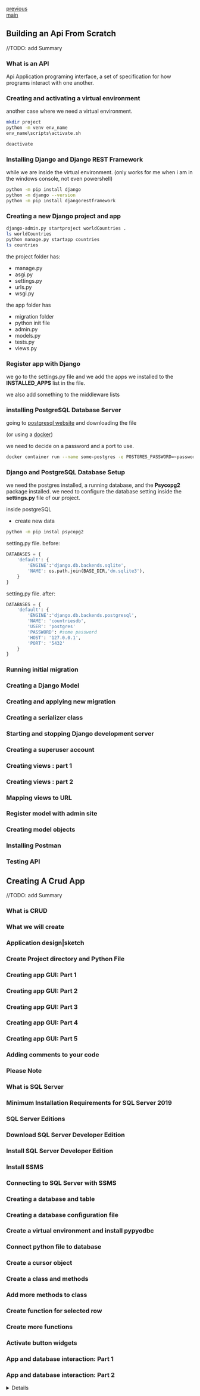 <!--
// cSpell:ignore pythonanywhere Postgre pypyodbc venv startproject asgi wsgi startapp djangorestframework psycopg2 countriesdb
-->

[previous](section_23_25_git_django.md.md)\
[main](../README.md)

## Building an Api From Scratch

<!-- <details> -->
<summary>
//TODO: add Summary
</summary>

### What is an API

Api Application programing interface, a set of specification for how programs interact with one another.

### Creating and activating a virtual environment

another case where we need a virtual environment.

```sh
mkdir project
python -m venv env_name
env_name\scripts\activate.sh

deactivate
```

### Installing Django and Django REST Framework

while we are inside the virtual environment.
(only works for me when i am in the windows console, not even powershell)

```sh
python -m pip install django
python -m django --version
python -m pip install djangorestframework
```

### Creating a new Django project and app

```sh
django-admin.py startproject worldCountries .
ls worldCountries
python manage.py startapp countries
ls countries
```

the project folder has:

- manage.py
- asgi.py
- settings.py
- urls.py
- wsgi.py

the app folder has

- migration folder
- python init file
- admin.py
- models.py
- tests.py
- views.py

### Register app with Django

we go to the settings.py file and we add the apps we installed to the **INSTALLED_APPS** list in the file.

we also add something to the middleware lists

### installing PostgreSQL Database Server

going to [postgresql website](https://www.postgresql.org/) and downloading the file

(or using a [docker](https://hub.docker.com/_/postgres))

we need to decide on a password and a port to use.

```sh
docker container run --name some-postgres -e POSTGRES_PASSWORD=<password> -d postgres
```

### Django and PostgreSQL Database Setup

we need the postgres installed, a running database, and the **Psycopg2** package installed. we need to configure the database setting inside the **settings.py** file of our project.

inside postgreSQL

- create new data

```sh
python -m pip instal psycopg2
```

setting.py file. before:

```py
DATABASES = {
    'default': {
        'ENGINE':'django.db.backends.sqlite',
        'NAME': os.path.join(BASE_DIR,'dn.sqlite3'),
    }
}
```

setting.py file. after:

```py
DATABASES = {
    'default': {
        'ENGINE':'django.db.backends.postgresql',
        'NAME': 'countriesdb',
        'USER': 'postgres'
        'PASSWORD': #some password
        'HOST': '127.0.0.1',
        'PORT': '5432'
    }
}
```

### Running initial migration

### Creating a Django Model

### Creating and applying new migration

### Creating a serializer class

### Starting and stopping Django development server

### Creating a superuser account

### Creating views : part 1

### Creating views : part 2

### Mapping views to URL

### Register model with admin site

### Creating model objects

### Installing Postman

### Testing API

</details>

## Creating A Crud App

<!-- <details> -->
<summary>
//TODO: add Summary
</summary>

### What is CRUD

### What we will create

### Application design|sketch

### Create Project directory and Python File

### Creating app GUI: Part 1

### Creating app GUI: Part 2

### Creating app GUI: Part 3

### Creating app GUI: Part 4

### Creating app GUI: Part 5

### Adding comments to your code

### Please Note

### What is SQL Server

### Minimum Installation Requirements for SQL Server 2019

### SQL Server Editions

### Download SQL Server Developer Edition

### Install SQL Server Developer Edition

### Install SSMS

### Connecting to SQL Server with SSMS

### Creating a database and table

### Creating a database configuration file

### Create a virtual environment and install pypyodbc

### Connect python file to database

### Create a cursor object

### Create a class and methods

### Add more methods to class

### Create function for selected row

### Create more functions

### Activate button widgets

### App and database interaction: Part 1

### App and database interaction: Part 2

<details>

[next]()
